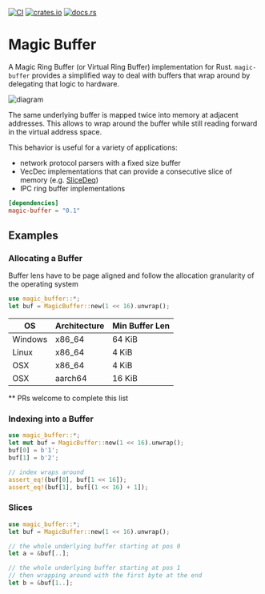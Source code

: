 [![CI](https://github.com/sklose/magic-buffer/actions/workflows/ci.yml/badge.svg)](https://github.com/sklose/magic-buffer/actions/workflows/ci.yml)
[![crates.io](https://img.shields.io/crates/v/magic-buffer.svg)](https://crates.io/crates/magic-buffer)
[![docs.rs](https://img.shields.io/docsrs/magic-buffer)](https://docs.rs/magic-buffer)

# Magic Buffer

A Magic Ring Buffer (or Virtual Ring Buffer) implementation for Rust. `magic-buffer` provides a simplified
way to deal with buffers that wrap around by delegating that logic to hardware.

![diagram](https://raw.githubusercontent.com/sklose/magic-buffer/main/media/magic-buffer.png)

The same underlying buffer is mapped twice into memory at adjacent addresses. This allows to wrap around the
buffer while still reading forward in the virtual address space.

This behavior is useful for a variety of applications:

- network protocol parsers with a fixed size buffer
- VecDec implementations that can provide a consecutive slice of memory
  (e.g. [SliceDeq](https://github.com/gnzlbg/slice_deque))
- IPC ring buffer implementations

```toml
[dependencies]
magic-buffer = "0.1"
```

## Examples

### Allocating a Buffer

Buffer lens have to be page aligned and follow the allocation
granularity of the operating system

```rust
use magic_buffer::*;
let buf = MagicBuffer::new(1 << 16).unwrap();
```

| OS      | Architecture | Min Buffer Len |
|---------|--------------|----------------|
| Windows | x86_64       | 64 KiB         |
| Linux   | x86_64       | 4 KiB          |
| OSX     | x86_64       | 4 KiB          |
| OSX     | aarch64      | 16 KiB         |

** PRs welcome to complete this list

### Indexing into a Buffer

```rust
use magic_buffer::*;
let mut buf = MagicBuffer::new(1 << 16).unwrap();
buf[0] = b'1';
buf[1] = b'2';

// index wraps around
assert_eq!(buf[0], buf[1 << 16]);
assert_eq!(buf[1], buf[(1 << 16) + 1]);
```

### Slices

```rust
use magic_buffer::*;
let buf = MagicBuffer::new(1 << 16).unwrap();

// the whole underlying buffer starting at pos 0
let a = &buf[..];

// the whole underlying buffer starting at pos 1
// then wrapping around with the first byte at the end
let b = &buf[1..];
```

